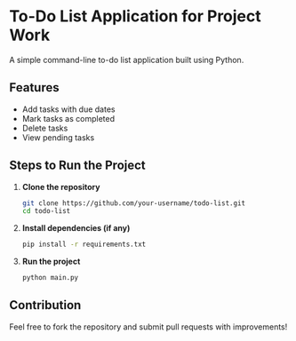 # To-Do List Application for Project Work
A simple command-line to-do list application built using Python.

## Features
- Add tasks with due dates
- Mark tasks as completed
- Delete tasks
- View pending tasks

## Steps to Run the Project
1. **Clone the repository**
   ```sh
   git clone https://github.com/your-username/todo-list.git
   cd todo-list
   ```

2. **Install dependencies (if any)**
   ```sh
   pip install -r requirements.txt
   ```

3. **Run the project**
   ```sh
   python main.py
   ```

## Contribution
Feel free to fork the repository and submit pull requests with improvements!
